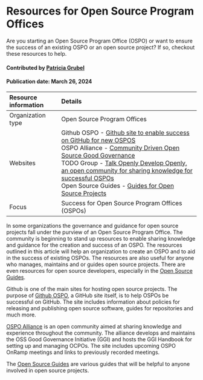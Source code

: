# Resources for Open Source Program Offices

<!--deck text start-->
Are you starting an Open Source Program Office (OSPO) or want to ensure the success of an existing OSPO or an open source project? If so, checkout these resources to help.
<!--deck text end-->

#### Contributed by [Patricia Grubel](http://github.com/pagrubel)

#### Publication date: March 26, 2024

Resource information | Details
:--- | :---
Organization type  | Open Source Program Offices
Websites  |  Github OSPO  - [Github site to enable success on GitHub for new OSPOS](https://github.com/github/github-ospo)<br> OSPO Alliance - [Community Driven Open Source Good Governance](https://ospo-alliance.org/)<br>TODO Group - [Talk Openly Develop Openly, an open community for sharing knowledge for successful OSPOs](https://todogroup.org/)<br> Open Source Guides - [Guides for Open Source Projects](https://opensource.guide/)
Focus | Success for Open Source Program Offices (OSPOs)

In some organizations the governance and guidance for open source projects fall under the purview of an Open Source Program Office.
The community is beginning to stand up resources to enable sharing knowledge and guidance for the creation and success of an OSPO.
The resources outlined in this article will help an organization to create an OSPO and to aid in the success of existing OSPOs.
The resources are also useful for anyone who manages, maintains and or guides open source projects.
There are even resources for open source developers, especially in the [Open Source Guides](https://opensource.guide/).

Github is one of the main sites for hosting open source projects.
The purpose of [Github OSPO](https://github.com/github/github-ospo), a GitHub site itself, is to help OSPOs be successful on GitHub.
The site includes information about policies for releasing and publishing open source software, guides for repositories and much more.

[OSPO Alliance](https://ospo-alliance.org/) is an open community aimed at sharing knowledge and experience throughout the community. The alliance develops and maintains the OSS Good Governance Initiative (GGI) and hosts the GGI Handbook for setting up and managing OCPOs. The site includes upcoming OSPO OnRamp meetings and links to previously recorded meetings.

The [Open Source Guides](https://opensource.guide/) are various guides that will be helpful to anyone involved in open source projects.

<!---
Publish: yes
Topics: Projects and organizations, Software Sustainability
Pinned: no
RSS update: 2024-03-26
--->
